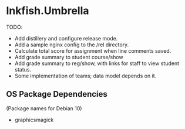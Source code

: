 
# Inkfish.Umbrella

TODO:

 - Add distillery and configure release mode.
 - Add a sample nginx config to the /rel directory.
 - Calculate total score for assignment when line comments saved.
 - Add grade summary to student course/show
 - Add grade summary to reg/show, with links for staff to view student status.
 - Some implementation of teams; data model depends on it.

## OS Package Dependencies

(Package names for Debian 10)

 - graphicsmagick


